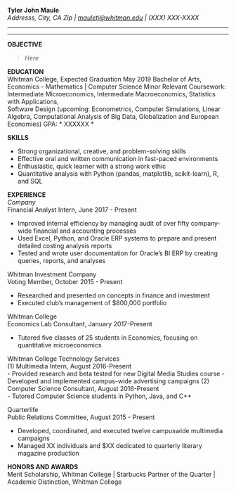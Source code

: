 **Tyler John Maule**  
*Addresss, City, CA Zip | mauletj@whitman.edu | (XXX) XXX-XXXX*  

---
---

**OBJECTIVE**  
> *Here*  

**EDUCATION**  
Whitman College, Expected Graduation May 2019
Bachelor of Arts, Economics - Mathematics | Computer Science Minor
Relevant Coursework: Intermediate Microeconomics, Intermediate Macroeconomics, Statistics with Applications,  
Software Design (upcoming: Econometrics, Computer Simulations, Linear Algebra, Computational Analysis of Big Data, Globalization and European Economies)
GPA: * XXXXXX *  
 
**SKILLS**  
-  Strong organizational, creative, and problem-solving skills  
-  Effective oral and written communication in fast-paced environments  
-  Enthusiastic, quick learner with a strong work ethic  
-  Quantitative analysis with Python (pandas, matplotlib, scikit-learn), R, and SQL  
 
**EXPERIENCE**  
*Company*  
Financial Analyst Intern, June 2017 - Present  
-  Improved internal efficiency by managing audit of over fifty company-wide financial and accounting processes
-  Used Excel, Python, and Oracle ERP systems to prepare and present detailed costing analysis reports
-  Tested and wrote user documentation for Oracle’s BI ERP by creating queries, reports, and analyses
 
Whitman Investment Company  
Voting Member, October 2015 - Present  
-  Researched and presented on concepts in finance and investment
-  Executed club’s management of $800,000 portfolio

Whitman College  
Economics Lab Consultant, January 2017-Present  
-  Tutored five classes of 25 students in Economics, focusing on quantitative microeconomics 

Whitman College Technology Services  
(1) Multimedia Intern, August 2016-Present  
 	-  Provided research and beta tested for new Digital Media Studies course
 	-  Developed and implemented campus-wide advertising campaigns
(2) Computer Science Consultant, August 2016-Present  
 	-  Tutored Computer Science students in Python, Java, and C++
 
Quarterlife  
Public Relations Committee, August 2015 - Present
-  Developed, coordinated, and executed twelve campuswide multimedia campaigns 
-  Managed XX individuals and $XX dedicated to quarterly literary magazine production

**HONORS AND AWARDS**  
Merit Scholarship, Whitman College | Starbucks Partner of the Quarter | Academic Distinction, Whitman College 
